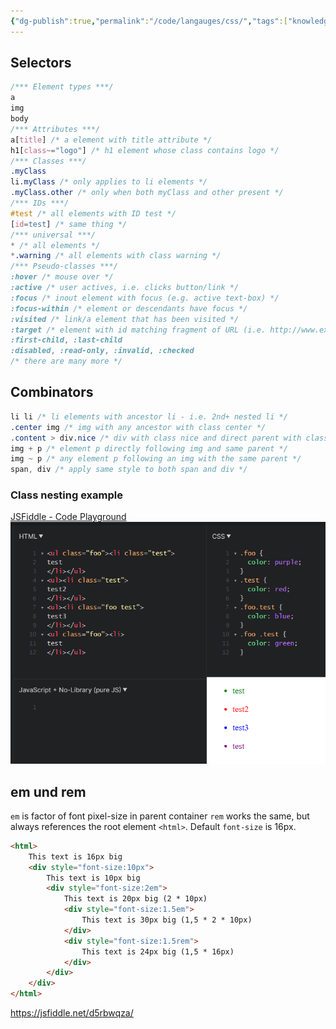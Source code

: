 ```yaml
---
{"dg-publish":true,"permalink":"/code/langauges/css/","tags":["knowledge-base"],"created":"2024-03-12T16:42:12.683+01:00","updated":"2025-05-23T14:04:20.139+02:00"}
---
```


## Selectors
```CSS
/*** Element types ***/
a
img
body
/*** Attributes ***/
a[title] /* a element with title attribute */
h1[class~="logo"] /* h1 element whose class contains logo */
/*** Classes ***/
.myClass
li.myClass /* only applies to li elements */
.myClass.other /* only when both myClass and other present */
/*** IDs ***/
#test /* all elements with ID test */
[id=test] /* same thing */
/*** universal ***/
* /* all elements */
*.warning /* all elements with class warning */
/*** Pseudo-classes ***/
:hover /* mouse over */
:active /* user actives, i.e. clicks button/link */
:focus /* inout element with focus (e.g. active text-box) */
:focus-within /* element or descendants have focus */
:visited /* link/a element that has been visited */
:target /* element with id matching fragment of URL (i.e. http://www.example.com/index.html#section2 -> id="section2") */
:first-child, :last-child
:disabled, :read-only, :invalid, :checked
/* there are many more */
```
## Combinators
```CSS
li li /* li elements with ancestor li - i.e. 2nd+ nested li */
.center img /* img with any ancestor with class center */
.content > div.nice /* div with class nice and direct parent with class content */
img + p /* element p directly following img and same parent */
img ~ p /* any element p following an img with the same parent */
span, div /* apply same style to both span and div */
```
### Class nesting example
[JSFiddle - Code Playground](https://jsfiddle.net/k6wxec39/)
![Pasted image 20240311124103.png](/img/user/attachments/Pasted%20image%2020240311124103.png)
## em und rem
`em` is factor of font pixel-size in parent container
`rem` works the same, but always references the root element `<html>`. Default `font-size` is 16px.
```html
<html>
	This text is 16px big
	<div style="font-size:10px">
		This text is 10px big
		<div style="font-size:2em">
			This text is 20px big (2 * 10px)
			<div style="font-size:1.5em">
				This text is 30px big (1,5 * 2 * 10px)
			</div>
			<div style="font-size:1.5rem">
				This text is 24px big (1,5 * 16px)
			</div>
		</div>
	</div>
</html>
```
https://jsfiddle.net/d5rbwqza/